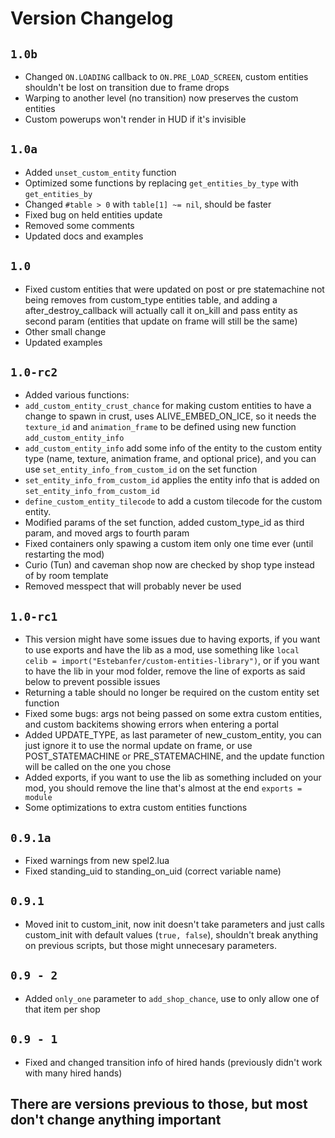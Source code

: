 # Version Changelog

## `1.0b`
- Changed `ON.LOADING` callback to `ON.PRE_LOAD_SCREEN`, custom entities shouldn't be lost on transition due to frame drops
- Warping to another level (no transition) now preserves the custom entities
- Custom powerups won't render in HUD if it's invisible

## `1.0a`
- Added `unset_custom_entity` function
- Optimized some functions by replacing `get_entities_by_type` with `get_entities_by`
- Changed `#table > 0` with `table[1] ~= nil`, should be faster
- Fixed bug on held entities update
- Removed some comments
- Updated docs and examples

## `1.0`
- Fixed custom entities that were updated on post or pre statemachine not being removes from custom_type entities table, and adding a after_destroy_callback will actually call it on_kill and pass entity as second param (entities that update on frame will still be the same)
- Other small change
- Updated examples

## `1.0-rc2`
- Added various functions:
- `add_custom_entity_crust_chance` for making custom entities to have a change to spawn in crust, uses ALIVE_EMBED_ON_ICE, so it needs the `texture_id` and `animation_frame` to be defined using new function `add_custom_entity_info`
- `add_custom_entity_info` add some info of the entity to the custom entity type (name, texture, animation frame, and optional price), and you can use `set_entity_info_from_custom_id` on the set function
- `set_entity_info_from_custom_id` applies the entity info that is added on `set_entity_info_from_custom_id`
- `define_custom_entity_tilecode` to add a custom tilecode for the custom entity.
- Modified params of the set function, added custom_type_id as third param, and moved args to fourth param
- Fixed containers only spawing a custom item only one time ever (until restarting the mod)
- Curio (Tun) and caveman shop now are checked by shop type instead of by room template
- Removed messpect that will probably never be used

## `1.0-rc1`
- This version might have some issues due to having exports, if you want to use exports and have the lib as a mod, use something like `local celib = import("Estebanfer/custom-entities-library")`, or if you want to have the lib in your mod folder, remove the line of exports as said below to prevent possible issues
- Returning a table should no longer be required on the custom entity set function
- Fixed some bugs: args not being passed on some extra custom entities, and custom backitems showing errors when entering a portal
- Added UPDATE_TYPE, as last parameter of new_custom_entity, you can just ignore it to use the normal update on frame, or use POST_STATEMACHINE or PRE_STATEMACHINE, and the update function will be called on the one you chose
- Added exports, if you want to use the lib as something included on your mod, you should remove the line that's almost at the end `exports = module`
- Some optimizations to extra custom entities functions

## `0.9.1a`
- Fixed warnings from new spel2.lua
- Fixed standing_uid to standing_on_uid (correct variable name)

## `0.9.1`
- Moved init to custom_init, now init doesn't take parameters and just calls custom_init with default values (`true, false`), shouldn't break anything on previous scripts, but those might unnecesary parameters.

## `0.9 - 2`
- Added `only_one` parameter to `add_shop_chance`, use to only allow one of that item per shop

## `0.9 - 1`
- Fixed and changed transition info of hired hands (previously didn't work with many hired hands)

## There are versions previous to those, but most don't change anything important 